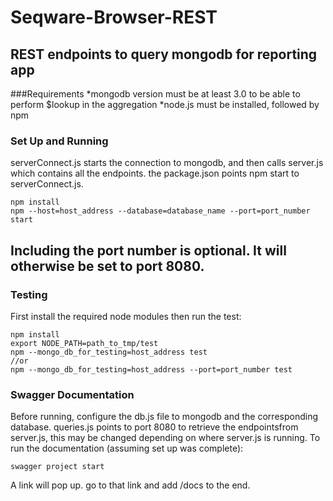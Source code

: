 Seqware-Browser-REST
================

REST endpoints to query mongodb for reporting app
---
###Requirements
*mongodb version must be at least 3.0 to be able to perform $lookup in the aggregation
*node.js must be installed, followed by npm
### Set Up and Running
serverConnect.js starts the connection to mongodb, and then calls server.js which contains all the endpoints. the package.json points npm start to serverConnect.js. 
```
npm install
npm --host=host_address --database=database_name --port=port_number start
```
Including the port number is optional. It will otherwise be set to port 8080.
---
### Testing
First install the required node modules then run the test: 
```
npm install
export NODE_PATH=path_to_tmp/test
npm --mongo_db_for_testing=host_address test
//or
npm --mongo_db_for_testing=host_address --port=port_number test
```
### Swagger Documentation
Before running, configure the db.js file to mongodb and the corresponding database.
queries.js points to port 8080 to retrieve the endpointsfrom server.js, this may be changed depending on where server.js is running.
To run the documentation (assuming set up was complete):
```
swagger project start
```
A link will pop up. go to that link and add /docs to the end.
